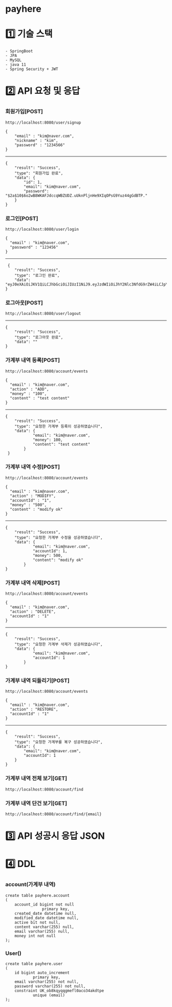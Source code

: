 # payhere

# 1️⃣ 기술 스택
    - SpringBoot
    - JPA
    - MySQL
    - java 11
    - Spring Security + JWT

# 2️⃣ API 요청 및 응답
### 회원가입[POST]
    http://localhost:8080/user/signup
    
    {
        "email" : "kim@naver.com",
        "nickname" : "kim",
        "password" : "1234566"
    }

---
    
    {
    	"result": "Success",
    	"type": "회원가입 완료",
    	"data": {
        	"id": 1,
        	"email": "kim@naver.com",
        	"password": "$2a$10$6o2wB8WKAFJdccqWBZUDZ.uUknPljnHe9XIqOPsG9Yuz44gGdBTP."
    	}
    }
### 로그인[POST]
    http://localhost:8080/user/login
    
    {
      "email" : "kim@naver.com",
      "password" : "123456"
    }
    
---
    
     {
    	"result": "Success",
    	"type": "로그인 완료",
    	"data": "eyJ0eXAiOiJKV1QiLCJhbGciOiJIUzI1NiJ9.eyJzdWIiOiJhY2Nlc3NfdG9rZW4iLCJpYXQiOjE2NjEwOTM0MjgsImV4cCI6MTY2MTA5MzUxNSwiZW1haWwiOiJiIn0.Mim4DlhnC8MkHGfpWrmW3vMx7eqGz6jN8emDNTb3AEs"
    }

### 로그아웃[POST]
    http://localhost:8080/user/logout

---

    {
    	"result": "Success",
    	"type": "로그아웃 완료",
    	"data": ""
    }
    
### 가계부 내역 등록[POST]
    http://localhost:8080/account/events

    {
      "email" : "kim@naver.com",
      "action" : "ADD",
      "money" : "100",
      "content" : "test content"
    }
    
---
    
    {
    	"result": "Success",
    	"type": "요청한 가계부 등록이 성공하였습니다",
    	"data": {
        		"email": "kim@naver.com",
        		"money": 100,
        		"content": "test content"
    		}
     }

### 가계부 내역 수정[POST]
    http://localhost:8080/account/events

    {
      "email" : "kim@naver.com",
      "action" : "MODIFY",
      "accountId" : "1",
      "money" : "500",
      "content" : "modify ok"
    }
    
---

	{
    	"result": "Success",
    	"type": "요청한 가계부 수정을 성공하였습니다",
    	"data": {
        		"email": "kim@naver.com",
        		"accountId": 1,
        		"money": 500,
        		"content": "modify ok"
    		}
	}

### 가계부 내역 삭제[POST]
    http://localhost:8080/account/events
    
    {
      "email" : "kim@naver.com",
      "action" : "DELETE",
      "accountId" : "1"
    }

---
	{
    	"result": "Success",
    	"type": "요청한 가계부 삭제가 성공하였습니다",
    	"data": {
	        	"email": "kim@naver.com",
        		"accountId": 1
    		}
	}
	
### 가계부 내역 되돌리기[POST]
    http://localhost:8080/account/events

    {
      "email" : "kim@naver.com",
      "action" : "RESTORE",
      "accountId" : "1"
    }
    
---
    
    {
    	"result": "Success",
    	"type": "요청한 가계부를 복구 성공하였습니다",
    	"data": {
        	"email": "kim@naver.com",
        	"accountId": 1
    	}
    }
### 가계부 내역 전체 보기[GET]
    http://localhost:8080/account/find

### 가계부 내역 단건 보기[GET]
    http://localhost:8080/account/find/{email}

# 3️⃣ API 성공시 응답 JSON

# 4️⃣ DDL
### account(가계부 내역)
    create table payhere.account
    (
	    account_id bigint not null
	    	        primary key,
	    created_date datetime null,
	    modified_date datetime null,
	    active bit not null,
	    content varchar(255) null,
	    email varchar(255) null,
	    money int not null
    );
    
### User()
    create table payhere.user
    (
	    id bigint auto_increment
		        primary key,
	    email varchar(255) not null,
	    password varchar(255) not null,
	    constraint UK_ob8kqyqqgmefl0aco34akdtpe
		        unique (email)
    );


